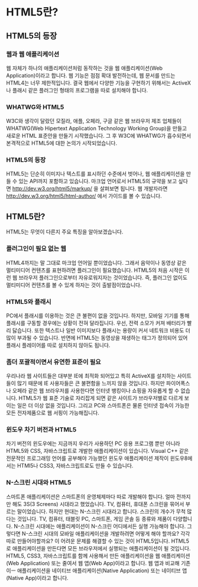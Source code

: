 # HTML5란?

## HTML5의 등장

### 웹과 웹 애플리케이션
웹 자체가 하나의 애플리케이션처럼 동작하는 것을 웹 애플리케이션(Web Application)이라고 합니다.
웹 기능은 점점 확대 발전하는데, 웹 문서를 만드는 HTML4는 너무 제한적입니다. 결국 웹에서 다양한 기능을 구현하기 위해서는 ActiveX나 플래시 같은 플러그인 형태의 프로그램을 따로 설치해야 합니다.

### WHATWG와 HTML5
W3C와 생각이 달랐던 모질라, 애플, 오페라, 구글 같은 웹 브라우저 제조 업체들이 WHATWG(Web Hipertext Application Technology Working Group)을 만들고 새로운 HTML 표준안을 만들기 시작했습니다.
그 후 W3C에 WHATWG가 흡수되면서 본격적으로 HTML5에 대한 논의가 시작되었습니다.

### HTML5의 등장
HTML5는 단순히 이미지나 텍스트를 표시하던 수준에서 벗어나, 웹 애플리케이션을 만들 수 있는 API까지 포함하고 있습니다.
마크업 언어로서 HTML5의 규약을 보고 싶다면 http://dev.w3.org/html5/markup/ 을 살펴보면 됩니다.
웹 개발자라면 http://dev.w3.org/html5/html-author/ 에서 가이드를 볼 수 있습니다.

## HTML5란?
HTML5는 무엇이 다른지 주요 특징을 알아보겠습니다.

### 플러그인이 필요 없는 웹
HTML4까지는 말 그대로 마크업 언어일 뿐이었습니다. 그래서 음악이나 동영상 같은 멀티미디어 컨텐츠를 표현하려면 플러그인이 필요했습니다.
HTML5의 처음 시작은 이런 웹 브라우저 플러그인으로부터 자유로워지자는 것이었습니다. 즉, 플러그인 없이도 멀티미디어 컨텐츠를 볼 수 있게 하자는 것이 출발점이었습니다.

### HTML5와 플래시
PC에서 플래시를 이용하는 것은 큰 불편이 없을 것입니다. 하지만, 모바일 기기를 통해 플래시를 구동할 경우에는 상황이 전혀 달라집니다. 우선, 전력 소모가 커져 배터리가 빨리 닳습니다. 또한 텍스트나 일반 이미지보다 플래시는 용량이 커서 네트워크 비용도 더 많이 부과될 수 있습니다.
반면에 HTML5는 동영상을 재생하는 태그가 정의되어 있어 플래시 플레이어를 따로 설치하지 않아도 됩니다.

### 좀더 포괄적이면서 유연한 표준이 필요
우리나라 웹 사이트들은 대부분 IE에 최적화 되어있고 특히 ActiveX를 설치하는 사이트들이 많기 때문에 IE 사용자들은 큰 불편함을 느끼지 않을 것입니다. 하지만 파이어폭스나 오페라 같은 웹 브라우저를 사용한다면 인터넷 뱅킹이나 쇼핑을 자유롭게 할 수 없습니다.
HTML5가 웹 표준 기술로 자리잡게 되면 같은 사이트가 브라우저별로 다르게 보이는 일은 더 이상 없을 것입니다. 그리고 PC와 스마트폰은 물론 인터넷 접속이 가능한 모든 전자제품으로 웹 서핑이 가능해집니다.

### 윈도우 차기 버전과 HTML5
차기 버전의 윈도우에는 지금까지 우리가 사용하던 PC 응용 프로그램 뿐만 아니라 HTML5와 CSS, 자바스크립트로 개발한 애플리케이션이 있습니다.
Visual C++ 같은 전문적인 프로그래밍 언어를 공부해야 가능했던 윈도우 애플리케이션 제작이 윈도우8에서는 HTMl5나 CSS3, 자바스크립트로도 만들 수 있습니다.

### N-스크린 시대와 HTML5
스마트폰 애플리케이션은 스마트폰의 운영체제마다 따로 개발해야 합니다.
얼마 전까지만 해도 3S(3 Screens) 시대라고 했었습니다. TV, 컴퓨터, 휴대폰 스크린을 묶어서 부르는 말이었습니다. 하지만 현대는 N-스크린 시대라고 합니다. 스크린의 개수가 무척 많다는 것입니다. TV, 컴퓨터, 태블릿 PC, 스마트폰, 게임 콘솔 등 종류와 제품이 다양합니다.
N-스크린 시대에는 애플리케이션이 N-스크린 어디에서든 실행 가능해야 합니다.
그렇다면 N-스크린 시대의 모바일 애플리케이션을 개발하려면 어떻게 해야 할까요?
각각 따로 만들어야할까요?
이 어려운 문제를 해결할 수 있는 것이 HTML5입니다. HTML5로 애플리케이션을 만든다면 모든 브라우저에서 실행되는 애플리케이션이 될 것입니다.
HTML5, CSS3, 자바스크립트를 함께 사용해서 만든 애플리케이션을 웹 애플리케이션(Web Application) 또는 줄여서 웹 앱(Web App)이라고 합니다. 웹 앱과 비교해 기존이ㅡ 애플리케이션을 네이티브 애플리케이션(Native Application) 또는 네이티브 앱(Native App)이라고 합니다.
